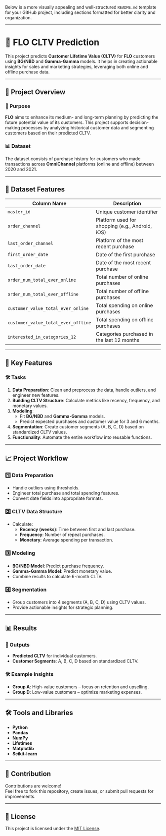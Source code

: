 Below is a more visually appealing and well-structured `README.md` template for your GitHub project, including sections formatted for better clarity and organization.

---

# 🌟 FLO CLTV Prediction

This project predicts **Customer Lifetime Value (CLTV)** for **FLO** customers using **BG/NBD** and **Gamma-Gamma** models. It helps in creating actionable insights for sales and marketing strategies, leveraging both online and offline purchase data.

---

## 🚀 Project Overview

### 📝 Purpose
**FLO** aims to enhance its medium- and long-term planning by predicting the future potential value of its customers. This project supports decision-making processes by analyzing historical customer data and segmenting customers based on their predicted CLTV.

### 📊 Dataset
The dataset consists of purchase history for customers who made transactions across **OmniChannel** platforms (online and offline) between 2020 and 2021.

---

## 📂 Dataset Features

| Column Name                     | Description                                            |
|---------------------------------|--------------------------------------------------------|
| `master_id`                     | Unique customer identifier                            |
| `order_channel`                 | Platform used for shopping (e.g., Android, iOS)       |
| `last_order_channel`            | Platform of the most recent purchase                  |
| `first_order_date`              | Date of the first purchase                            |
| `last_order_date`               | Date of the most recent purchase                      |
| `order_num_total_ever_online`   | Total number of online purchases                      |
| `order_num_total_ever_offline`  | Total number of offline purchases                     |
| `customer_value_total_ever_online` | Total spending on online purchases                  |
| `customer_value_total_ever_offline` | Total spending on offline purchases                |
| `interested_in_categories_12`   | Categories purchased in the last 12 months           |

---

## 🔧 Key Features

### 🛠 Tasks

1. **Data Preparation**: Clean and preprocess the data, handle outliers, and engineer new features.  
2. **Building CLTV Structure**: Calculate metrics like recency, frequency, and monetary values.  
3. **Modeling**:  
   - Fit **BG/NBD** and **Gamma-Gamma** models.  
   - Predict expected purchases and customer value for 3 and 6 months.  
4. **Segmentation**: Create customer segments (A, B, C, D) based on standardized CLTV values.  
5. **Functionality**: Automate the entire workflow into reusable functions.  

---

## 📈 Project Workflow

### 1️⃣ Data Preparation
- Handle outliers using thresholds.
- Engineer total purchase and total spending features.
- Convert date fields into appropriate formats.

### 2️⃣ CLTV Data Structure
- Calculate:
  - **Recency (weeks)**: Time between first and last purchase.
  - **Frequency**: Number of repeat purchases.
  - **Monetary**: Average spending per transaction.

### 3️⃣ Modeling
- **BG/NBD Model**: Predict purchase frequency.  
- **Gamma-Gamma Model**: Predict monetary value.  
- Combine results to calculate 6-month CLTV.

### 4️⃣ Segmentation
- Group customers into 4 segments (A, B, C, D) using CLTV values.  
- Provide actionable insights for strategic planning.

---

## 📊 Results

### 🎯 Outputs
- **Predicted CLTV** for individual customers.  
- **Customer Segments**: A, B, C, D based on standardized CLTV.  

### 🛠 Example Insights
- **Group A**: High-value customers – focus on retention and upselling.  
- **Group D**: Low-value customers – optimize marketing expenses.

---

## 🛠 Tools and Libraries

- **Python**  
- **Pandas**  
- **NumPy**  
- **Lifetimes**  
- **Matplotlib**  
- **Scikit-learn**  

---

## 🌟 Contribution

Contributions are welcome!  
Feel free to fork this repository, create issues, or submit pull requests for improvements.

---

## 📜 License

This project is licensed under the [MIT License](LICENSE).


